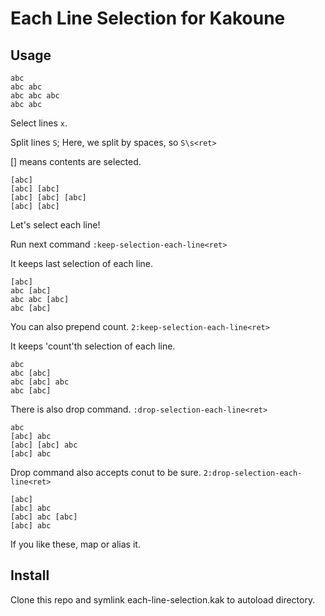# Each Line Selection for Kakoune
## Usage
```
abc
abc abc
abc abc abc
abc abc
```
Select lines `x`.

Split lines `S`; Here, we split by spaces, so `S\s<ret>`

[] means contents are selected.
```
[abc]
[abc] [abc]
[abc] [abc] [abc]
[abc] [abc]
```

Let's select each line!

Run next command `:keep-selection-each-line<ret>`

It keeps last selection of each line.
```
[abc]
abc [abc]
abc abc [abc]
abc [abc]
```
You can also prepend count. `2:keep-selection-each-line<ret>`

It keeps 'count'th selection of each line.
```
abc
abc [abc]
abc [abc] abc
abc [abc]
```
There is also drop command. `:drop-selection-each-line<ret>`
```
abc
[abc] abc
[abc] [abc] abc
[abc] abc
```
Drop command also accepts conut to be sure. `2:drop-selection-each-line<ret>`
```
[abc]
[abc] abc
[abc] abc [abc]
[abc] abc
```

If you like these, map or alias it.

## Install
Clone this repo and symlink each-line-selection.kak to autoload directory.


